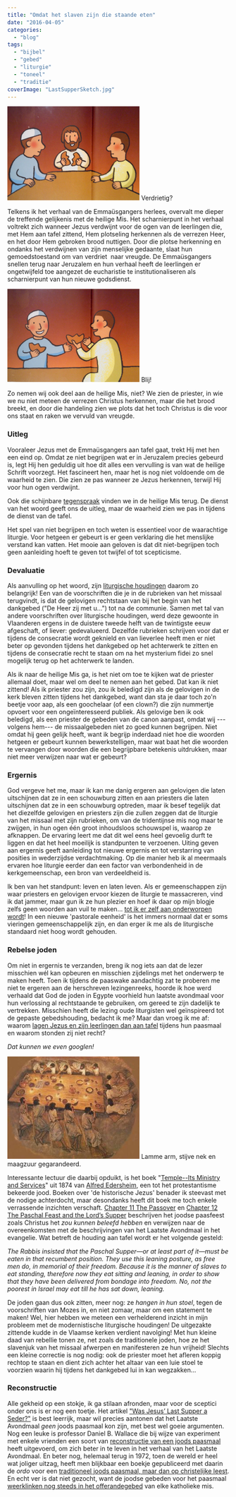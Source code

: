 ```yaml
---
title: "Omdat het slaven zijn die staande eten"
date: "2016-04-05"
categories: 
  - "blog"
tags: 
  - "bijbel"
  - "gebed"
  - "liturgie"
  - "toneel"
  - "traditie"
coverImage: "LastSupperSketch.jpg"
---
```


![Verdrietig?](images/jezus_leeft_4-300x213.png) Verdrietig?

Telkens ik het verhaal van de Emmaüsgangers herlees, overvalt me dieper de treffende gelijkenis met de heilige Mis. Het scharnierpunt in het verhaal voltrekt zich wanneer Jezus verdwijnt voor de ogen van de leerlingen die, met Hem aan tafel zittend, Hem plotseling herkennen als de verrezen Heer, en het door Hem gebroken brood nuttigen. Door die plotse herkenning en ondanks het verdwijnen van zijn menselijke gedaante, slaat hun gemoedstoestand om van verdriet  naar vreugde. De Emmaüsgangers snellen terug naar Jeruzalem en hun verhaal heeft de leerlingen er ongetwijfeld toe aangezet de eucharistie te institutionaliseren als scharnierpunt van hun nieuwe godsdienst.

![Blij!](images/jezus_leeft_5-300x211.png) Blij!

Zo nemen wij ook deel aan de heilige Mis, niet? We zien de priester, in wie we nu niet meteen de verrezen Christus herkennen, maar die het brood breekt, en door die handeling zien we plots dat het toch Christus is die voor ons staat en raken we vervuld van vreugde.

### Uitleg

Vooraleer Jezus met de Emmaüsgangers aan tafel gaat, trekt Hij met hen een eind op. Omdat ze niet begrijpen wat er in Jeruzalem precies gebeurd is, legt Hij hen geduldig uit hoe dit alles een vervulling is van wat de heilige Schrift voorzegt. Het fascineert hen, maar het is nog niet voldoende om de waarheid te zien. Die zien ze pas wanneer ze Jezus herkennen, terwijl Hij voor hun ogen verdwijnt.

Ook die schijnbare [tegenspraak](/blog/de-mis-missing-link/) vinden we in de heilige Mis terug. De dienst van het woord geeft ons de uitleg, maar de waarheid zien we pas in tijdens de dienst van de tafel.

Het spel van niet begrijpen en toch weten is essentieel voor de waarachtige liturgie. Voor hetgeen er gebeurt is er geen verklaring die het menslijke verstand kan vatten. Het mooie aan geloven is dat dit niet-begrijpen toch geen aanleiding hoeft te geven tot twijfel of tot scepticisme.

### Devaluatie

Als aanvulling op het woord, zijn [liturgische houdingen](/page/praktische-gids-bij-gebedshoudingen-in-de-liturgie/) daarom zo belangrijk! Een van de voorschriften die je in de rubrieken van het missaal terugvindt, is dat de gelovigen rechtstaan van bij het begin van het dankgebed ("De Heer zij met u…") tot na de communie. Samen met tal van andere voorschriften over liturgische houdingen, werd deze gewoonte in Vlaanderen ergens in de duistere tweede helft van de twintigste eeuw afgeschaft, of liever: gedevalueerd. Dezelfde rubrieken schrijven voor dat er tijdens de consecratie wordt geknield en van lieverlee heeft men er niet beter op gevonden tijdens het dankgebed op het achterwerk te zitten en tijdens de consecratie recht te staan om na het mysterium fidei zo snel mogelijk terug op het achterwerk te landen.

Als ik naar de heilige Mis ga, is het niet om toe te kijken wat de priester allemaal doet, maar wel om deel te nemen aan het gebed. Dat kan ik niet zittend! Als ik priester zou zijn, zou ik beledigd zijn als de gelovigen in de kerk bleven zitten tijdens het dankgebed, want dan sta je daar toch zo'n beetje voor aap, als een goochelaar (of een clown?) die zijn nummertje opvoert voor een ongeïnteresseerd publiek. Als gelovige ben ik ook beledigd, als een priester de gebeden van de canon aanpast, omdat wij ---volgens hem--- de missaalgebeden niet zo goed kunnen begrijpen. Niet omdat hij geen gelijk heeft, want ik begrijp inderdaad niet hoe die woorden hetgeen er gebeurt kunnen bewerkstelligen, maar wat baat het die woorden te vervangen door woorden die een begrijpbare betekenis uitdrukken, maar niet meer verwijzen naar wat er gebeurt?

### Ergernis

God vergeve het me, maar ik kan me danig ergeren aan gelovigen die laten uitschijnen dat ze in een schouwburg zitten en aan priesters die laten uitschijnen dat ze in een schouwburg optreden, maar ik besef tegelijk dat het diezelfde gelovigen en priesters zijn die zullen zeggen dat de liturgie van het missaal met zijn rubrieken, om van de tridentijnse mis nog maar te zwijgen, in hun ogen één groot inhoudsloos schouwspel is, waarop ze afknappen. De ervaring leert me dat dit wel eens heel gevoelig durft te liggen en dat het heel moeilijk is standpunten te verzoenen. Uiting geven aan ergernis geeft aanleiding tot nieuwe ergernis en tot verstarring van posities in wederzijdse verdachtmaking. Op die manier heb ik al meermaals ervaren hoe liturgie eerder dan een factor van verbondenheid in de kerkgemeenschap, een bron van verdeeldheid is.

Ik ben van het standpunt: leven en laten leven. Als er gemeenschappen zijn waar priesters en gelovigen ervoor kiezen de liturgie te massacreren, vind ik dat jammer, maar gun ik ze hun plezier en hoef ik daar op mijn blogje zelfs geen woorden aan vuil te maken… [tot ik er zelf aan onderworpen wordt](/blog/misbegrepen/)! In een nieuwe 'pastorale eenheid' is het immers normaal dat er soms vieringen gemeenschappelijk zijn, en dan erger ik me als de liturgische standaard niet hoog wordt gehouden.

### Rebelse joden

Om niet in ergernis te verzanden, breng ik nog iets aan dat de lezer misschien wél kan opbeuren en misschien zijdelings met het onderwerp te maken heeft. Toen ik tijdens de paaswake aandachtig zat te proberen me niet te ergeren aan de herschreven lezingenreeks, hoorde ik hoe werd verhaald dat God de joden in Egypte voorhield hun laatste avondmaal voor hun verlossing al rechtstaande te gebruiken, om gereed te zijn dadelijk te vertrekken. Misschien heeft die lezing oude liturgisten wel geïnspireerd tot de gepaste gebedshouding, bedacht ik me? Maar dan vroeg ik me af: waarom [lagen Jezus en zijn leerlingen dan aan tafel](http://blog.adw.org/2010/01/the-seating-plan-at-the-last-supper/) tijdens hun paasmaal en waarom stonden zij niet recht?

_Dat kunnen we even googlen!_

![Lamme arm, stijve nek en maagzuur gegarandeerd.](images/LastSupperSketch-300x232.jpg) Lamme arm, stijve nek en maagzuur gegarandeerd.

Interessante lectuur die daarbij opduikt, is het boek "[Temple--Its Ministry and Services](http://www.ccel.org/ccel/edersheim/temple.html)" uit 1874 van [Alfred Edersheim](https://en.wikipedia.org/wiki/Alfred_Edersheim), een tot het protestantisme bekeerde jood. Boeken over 'de historische Jezus' benader ik steevast met de nodige achterdocht, maar desondanks heeft dit boek me toch enkele verrassende inzichten verschaft. [Chapter 11 The Passover](http://www.ccel.org/ccel/edersheim/temple.xiii.html) en [Chapter 12 The Paschal Feast and the Lord’s Supper](http://www.ccel.org/ccel/edersheim/temple.xiv.html) beschrijven het joodse paasfeest zoals Christus het _zou kunnen beleefd hebben_ en verwijzen naar de overeenkomsten met de beschrijvingen van het Laatste Avondmaal in het evangelie. Wat betreft de houding aan tafel wordt er het volgende gesteld:

_The Rabbis insisted that the Paschal Supper—or at least part of it—must be eaten in that recumbent position. They use this leaning posture, as free men do, in memorial of their freedom. Because it is the manner of slaves to eat standing, therefore now they eat sitting and leaning, in order to show that they have been delivered from bondage into freedom. No, not the poorest in Israel may eat till he has sat down, leaning._

De joden gaan dus ook zitten, meer nog: ze _hangen in hun stoel_, tegen de voorschriften van Mozes in, en niet zomaar, maar om een statement te maken! Wel, hier hebben we meteen een verhelderend inzicht in mijn probleem met de modernistische liturgische houdingen! De uitgezakte zittende kudde in de Vlaamse kerken verdient navolging! Met hun kleine daad van rebellie tonen ze, net zoals de traditionele joden, hoe ze het slavenjuk van het missaal afwerpen en manifesteren ze hun vrijheid! Slechts een kleine correctie is nog nodig: ook de priester moet het afleren koppig rechtop te staan en dient zich achter het altaar van een luie stoel te voorzien waarin hij tijdens het dankgebed lui in kan wegzakken...

### Reconstructie

Alle gekheid op een stokje, ik ga stilaan afronden, maar voor de sceptici onder ons is er nog een toetje. Het artikel ["Was Jesus’ Last Supper a Seder?"](http://www.biblicalarchaeology.org/daily/people-cultures-in-the-bible/jesus-historical-jesus/was-jesus-last-supper-a-seder/) is best leerrijk, maar wil precies aantonen dat het Laatste Avondmaal _geen_ joods paasmaal kon zijn, met best wel goeie argumenten. Nog een leuke is professor Daniel B. Wallace die bij wijze van experiment met enkele vrienden een soort van [reconstructie van een joods paasmaal](https://bible.org/article/passover-time-jesus) heeft uitgevoerd, om zich beter in te leven in het verhaal van het Laatste Avondmaal. En beter nog, helemaal terug in 1972, toen de wereld er heel wat joliger uitzag, heeft men blijkbaar een boekje gepubliceerd met daarin de _ordo_ voor een [traditioneel joods paasmaal, maar dan op christelijke leest](https://www.catholicculture.org/culture/library/view.cfm?recnum=4251). En echt ver is dat niet gezocht, want de joodse gebeden voor het paasmaal [weerklinken nog steeds in het offerandegebed](/blog/999-bijbelgetrouw-passiespel/) van elke katholieke mis.
